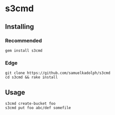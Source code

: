# s3cmd

## Installing

### Recommended

```
gem install s3cmd
```

### Edge

```
git clone https://github.com/samuelkadolph/s3cmd
cd s3cmd && rake install
```

## Usage

```
s3cmd create-bucket foo
s3cmd put foo abc/def somefile
```
